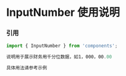 # InputNumber 使用说明

### 引用
```js
import { InputNumber } from 'components';

说明用于展示财务用千分位数据，如1，000，00.00

具体用法请参考示例